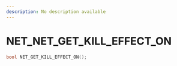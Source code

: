 ```yaml
---
description: No description available 
---
```


# NET\_NET_GET_KILL_EFFECT_ON

```cpp
bool NET_GET_KILL_EFFECT_ON();
```